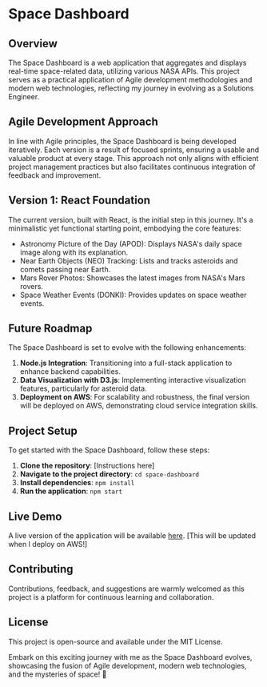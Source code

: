 # Space Dashboard

## Overview 
The Space Dashboard is a web application that aggregates and displays real-time space-related data, utilizing various NASA APIs. This project serves as a practical application of Agile development methodologies and modern web technologies, reflecting my journey in evolving as a Solutions Engineer.

## Agile Development Approach
In line with Agile principles, the Space Dashboard is being developed iteratively. Each version is a result of focused sprints, ensuring a usable and valuable product at every stage. This approach not only aligns with efficient project management practices but also facilitates continuous integration of feedback and improvement.

## Version 1: React Foundation
The current version, built with React, is the initial step in this journey. It's a minimalistic yet functional starting point, embodying the core features:
- Astronomy Picture of the Day (APOD): Displays NASA's daily space image along with its explanation.
- Near Earth Objects (NEO) Tracking: Lists and tracks asteroids and comets passing near Earth.
- Mars Rover Photos: Showcases the latest images from NASA's Mars rovers.
- Space Weather Events (DONKI): Provides updates on space weather events.

## Future Roadmap
The Space Dashboard is set to evolve with the following enhancements:
1. **Node.js Integration**: Transitioning into a full-stack application to enhance backend capabilities.
2. **Data Visualization with D3.js**: Implementing interactive visualization features, particularly for asteroid data.
3. **Deployment on AWS**: For scalability and robustness, the final version will be deployed on AWS, demonstrating cloud service integration skills.

## Project Setup
To get started with the Space Dashboard, follow these steps:
1. **Clone the repository**: [Instructions here]
2. **Navigate to the project directory**: `cd space-dashboard`
3. **Install dependencies**: `npm install`
4. **Run the application**: `npm start`

## Live Demo
A live version of the application will be available [here](#). [This will be updated when I deploy on AWS!]

## Contributing
Contributions, feedback, and suggestions are warmly welcomed as this project is a platform for continuous learning and collaboration.

## License
This project is open-source and available under the MIT License.

Embark on this exciting journey with me as the Space Dashboard evolves, showcasing the fusion of Agile development, modern web technologies, and the mysteries of space! 🌌
